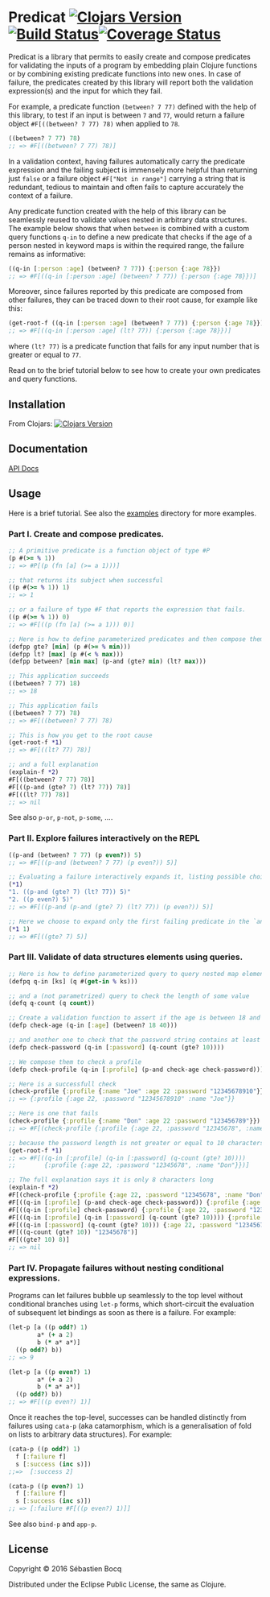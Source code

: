 # Predicat [![Clojars Version](https://img.shields.io/clojars/v/predicat.svg)](http://clojars.org/predicat)[![Build Status](https://img.shields.io/travis/sbocq/predicat.svg)](https://travis-ci.org/sbocq/predicat)[![Coverage Status](https://coveralls.io/repos/github/sbocq/predicat/badge.svg?branch=master)](https://coveralls.io/github/sbocq/predicat?branch=master)

Predicat is a library that permits to easily create and compose predicates for
validating the inputs of a program by embedding plain Clojure functions or by
combining existing predicate functions into new ones. In case of failure, the
predicates created by this library will report both the validation expression(s)
and the input for which they fail.

For example, a predicate function `(between? 7 77)` defined with the help of this
library, to test if an input is between `7` and `77`, would return a failure
object `#F[((between? 7 77) 78)` when applied to `78`.

  ```clojure
  ((between? 7 77) 78)
  ;; => #F[((between? 7 77) 78)]
  ```

In a validation context, having failures automatically carry the predicate
expression and the failing subject is immensely more helpful than returning just
`false` or a failure object `#F["Not in range"]` carrying a string that is
redundant, tedious to maintain and often fails to capture accurately the context
of a failure.

Any predicate function created with the help of this library can be seamlessly
reused to validate values nested in arbitrary data structures. The example
below shows that when `between` is combined with a custom query functions `q-in`
to define a new predicate that checks if the age of a person nested in keyword
maps is within the required range, the failure remains as informative:

  ```clojure
  ((q-in [:person :age] (between? 7 77)) {:person {:age 78}})
  ;; => #F[((q-in [:person :age] (between? 7 77)) {:person {:age 78}})]
  ```

Moreover, since failures reported by this predicate are composed from other
failures, they can be traced down to their root cause, for example like this:

  ```clojure
  (get-root-f ((q-in [:person :age] (between? 7 77)) {:person {:age 78}}))
  ;; => #F[((q-in [:person :age] (lt? 77)) {:person {:age 78}})]
  ```

where `(lt? 77)` is a predicate function that fails for any input number that is
greater or equal to `77`.

Read on to the brief tutorial below to see how to create your own predicates and query functions.


## Installation

From Clojars: [![Clojars Version](https://img.shields.io/clojars/v/predicat.svg)](http://clojars.org/predicat)


## Documentation

[API Docs](http://sbocq.github.io/predicat)


## Usage

Here is a brief tutorial. See also the [examples](https://github.com/sbocq/predicat/tree/master/examples) directory for more examples.


### Part I. Create and compose predicates.

```clojure
;; A primitive predicate is a function object of type #P
(p #(>= % 1))
;; => #P[(p (fn [a] (>= a 1)))]

;; that returns its subject when successful
((p #(>= % 1)) 1)
;; => 1

;; or a failure of type #F that reports the expression that fails.
((p #(>= % 1)) 0)
;; => #F[((p (fn [a] (>= a 1))) 0)]

;; Here is how to define parameterized predicates and then compose them together.
(defpp gte? [min] (p #(>= % min)))
(defpp lt? [max] (p #(< % max)))
(defpp between? [min max] (p-and (gte? min) (lt? max)))

;; This application succeeds
((between? 7 77) 18)
;; => 18

;; This application fails
((between? 7 77) 78)
;; => #F[((between? 7 77) 78)

;; This is how you get to the root cause
(get-root-f *1)
;; => #F[((lt? 77) 78)]

;; and a full explanation
(explain-f *2)
#F[((between? 7 77) 78)]
#F[((p-and (gte? 7) (lt? 77)) 78)]
#F[((lt? 77) 78)]
;; => nil
```

See also `p-or`, `p-not`, `p-some`, ....


### Part II. Explore failures interactively on the REPL

```clojure
((p-and (between? 7 77) (p even?)) 5)
;; => #F[((p-and (between? 7 77) (p even?)) 5)]

;; Evaluating a failure interactively expands it, listing possible choices if any
(*1)
"1. ((p-and (gte? 7) (lt? 77)) 5)"
"2. ((p even?) 5)"
;; => #F[((p-and (p-and (gte? 7) (lt? 77)) (p even?)) 5)]

;; Here we choose to expand only the first failing predicate in the `and` clause
(*1 1)
;; => #F[((gte? 7) 5)]
```


### Part III. Validate of data structures elements using queries.

```clojure
;; Here is how to define parameterized query to query nested map elements.
(defpq q-in [ks] (q #(get-in % ks)))

;; and a (not parametrized) query to check the length of some value
(defq q-count (q count))

;; Create a validation function to assert if the age is between 18 and 40
(defp check-age (q-in [:age] (between? 18 40)))

;; and another one to check that the password string contains at least 10 chars
(defp check-password (q-in [:password] (q-count (gte? 10))))

;; We compose them to check a profile
(defp check-profile (q-in [:profile] (p-and check-age check-password)))

;; Here is a successfull check
(check-profile {:profile {:name "Joe" :age 22 :password "12345678910"}})
;; => {:profile {:age 22, :password "12345678910" :name "Joe"}}

;; Here is one that fails
(check-profile {:profile {:name "Don" :age 22 :password "123456789"}})
;; => #F[(check-profile {:profile {:age 22, :password "12345678", :name "Don"}})]

;; because the password length is not greater or equal to 10 characters
(get-root-f *1)
;; => #F[((q-in [:profile] (q-in [:password] (q-count (gte? 10))))
;;        {:profile {:age 22, :password "12345678", :name "Don"}})]

;; The full explanation says it is only 8 characters long
(explain-f *2)
#F[(check-profile {:profile {:age 22, :password "12345678", :name "Don"}})]
#F[((q-in [:profile] (p-and check-age check-password)) {:profile {:age 22, :password "12345678", :name "Don"}})]
#F[((q-in [:profile] check-password) {:profile {:age 22, :password "12345678", :name "Don"}})]
#F[((q-in [:profile] (q-in [:password] (q-count (gte? 10)))) {:profile {:age 22, :password "12345678", :name "Don"}})]
#F[((q-in [:password] (q-count (gte? 10))) {:age 22, :password "12345678", :name "Don"})]
#F[((q-count (gte? 10)) "12345678")]
#F[((gte? 10) 8)]
;; => nil
```


### Part IV. Propagate failures without nesting conditional expressions.

Programs can let failures bubble up seamlessly to the top level without
conditional branches using `let-p` forms, which short-circuit the evaluation of
subsequent let bindings as soon as there is a failure. For example:

```clojure
(let-p [a ((p odd?) 1)
        a* (+ a 2)
        b (* a* a*)]
  ((p odd?) b))
;; => 9

(let-p [a ((p even?) 1)
        a* (+ a 2)
        b (* a* a*)]
  ((p odd?) b))
;; => #F[((p even?) 1)]

```

Once it reaches the top-level, successes can be handled distinctly from failures
using `cata-p` (aka catamorphism, which is a generalisation of fold on lists to
arbitrary data structures). For example:

```clojure
(cata-p ((p odd?) 1)
  f [:failure f]
  s [:success (inc s)])
;;=>  [:success 2]

(cata-p ((p even?) 1)
  f [:failure f]
  s [:success (inc s)])
;; => [:failure #F[((p even?) 1)]]
```

See also `bind-p` and `app-p`.

## License

Copyright © 2016 Sébastien Bocq

Distributed under the Eclipse Public License, the same as Clojure.
